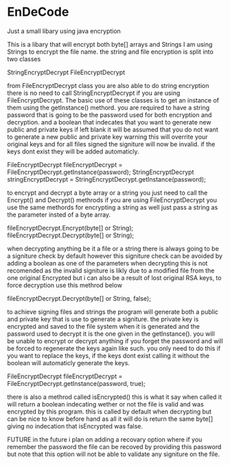 # EnDeCode
Just a small libary using java encryption

This is a libary that will encrypt both byte[] arrays and Strings I am using Strings to encrypt the file name.
the string and file encryption is split into two classes

  StringEncryptDecrypt
  FileEncryptDecrypt

from FileEncryptDecrypt class you are also able to do string encryption there is no need to call StringEncryptDecrypt if you are using FileEncryptDecrypt.
The basic use of these classes is to get an instance of them using the getInstance() methord. you are required to have a string password that is going to be the
password used for both encryption and decryption. and a boolean that indecates that you want to generate new public and private keys if left blank it will be assumed that
you do not want to generate a new public and private key warning this will overrite your original keys and for all files signed the signiture will now be invalid.
if the keys dont exist they will be added automaticly.

  FileEncryptDecrypt fileEncryptDecrypt = FileEncryptDecrypt.getInstance(password);
  StringEncryptDecrypt stringEncryptDecrypt = StringEncryptDecrypt.getInstance(password);

to encrypt and decrypt a byte array or a string you just need to call the Encrypt() and Decrypt() methrods if you are using FileEncryptDecrypt you use the same methords for
encrypting a string as well just pass a string as the parameter insted of a byte array.

  fileEncryptDecrypt.Encrypt(byte[] or String);
  fileEncryptDecrypt.Decrypt(byte[] or String);

when decrypting anything be it a file or a string there is always going to be a signiture check by default however this signiture check can be avoided
by adding a boolean as one of the parameters when decrypting this is not recomended as the invalid signiture is likly due to a modified file from the one original Encrypted
but i can also be a result of lost original RSA keys, to force decryption use this methrod below

  fileEncryptDecrypt.Decrypt(byte[] or String, false);

to achieve signing files and strings the program will generate both a public and private key that is use to generate a signiture. the private key is encrypted and saved to the file
system when it is generated and the password used to decrypt it is the one given in the getInstance(). you will be unable to encrypt or decrypt anything if you forget the password and
will be forced to regenerate the keys again like such. you only need to do this if you want to replace the keys, if the keys dont exist calling it without the boolean will automaticly generate 
the keys.

  FileEncryptDecrypt fileEncryptDecrypt = FileEncryptDecrypt.getInstance(password, true);

there is also a methrod called isEncrypted() this is what it say when called it will return a boolean indecating wether or not the file is valid and was encrypted by this program.
this is called by default when decrypting but can be nice to know before hand as all it will do is return the same byte[] giving no indecation that isEncrypted was false.

FUTURE
in the future i plan on adding a recovary option where if you remember the password the file can be recoved by providing this password but note that this option will not be able to validate
any signiture on the file.
